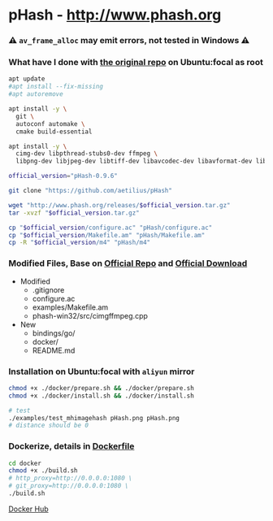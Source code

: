 # pHash - http://www.phash.org

### ⚠️ `av_frame_alloc` may emit errors, not tested in Windows ⚠️

### What have I done with [the original repo](https://github.com/aetilius/pHash) on Ubuntu:focal as root
```bash
apt update
#apt install --fix-missing
#apt autoremove

apt install -y \
  git \
  autoconf automake \
  cmake build-essential

apt install -y \
  cimg-dev libpthread-stubs0-dev ffmpeg \
  libpng-dev libjpeg-dev libtiff-dev libavcodec-dev libavformat-dev libavutil-dev libswscale-dev libsndfile1-dev libsamplerate0-dev libmpg123-dev

official_version="pHash-0.9.6"

git clone "https://github.com/aetilius/pHash"

wget "http://www.phash.org/releases/$official_version.tar.gz"
tar -xvzf "$official_version.tar.gz"

cp "$official_version/configure.ac" "pHash/configure.ac"
cp "$official_version/Makefile.am" "pHash/Makefile.am"
cp -R "$official_version/m4" "pHash/m4"
```

### Modified Files, Base on [Official Repo](https://github.com/aetilius/pHash) and [Official Download](http://www.phash.org/releases/pHash-0.9.6.tar.gz)
- Modified
  - .gitignore
  - configure.ac
  - examples/Makefile.am
  - phash-win32/src/cimgffmpeg.cpp
- New
  - bindings/go/
  - docker/
  - README.md

### Installation on Ubuntu:focal with `aliyun` mirror
```bash
chmod +x ./docker/prepare.sh && ./docker/prepare.sh
chmod +x ./docker/install.sh && ./docker/install.sh

# test
./examples/test_mhimagehash pHash.png pHash.png
# distance should be 0
```

### Dockerize, details in [Dockerfile](./docker/Dockerfile)
```bash
cd docker
chmod +x ./build.sh
# http_proxy=http://0.0.0.0:1080 \
# git_proxy=http://0.0.0.0:1080 \
./build.sh
```

[Docker Hub](https://hub.docker.com/r/allape/phash)
